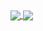 
<a href="https://github.com/ichejra?tab=repositories">
  <img align="center" src="https://github-readme-stats.vercel.app/api/top-langs/?username=ichejra&theme=algolia"/>
</a>

<a href="https://github.com/ichejra?tab=repositories">
 <img align="center" src="https://github-readme-stats.vercel.app/api?username=ichejra&line_height=40&show_icons=true&theme=algolia">
</a>
<!--
**ichejra/ichejra** is a ✨ _special_ ✨ repository because its `README.md` (this file) appears on your GitHub profile.

Here are some ideas to get you started:

- 🔭 I’m currently working on ...
- 🌱 I’m currently learning ...
- 👯 I’m looking to collaborate on ...
- 🤔 I’m looking for help with ...
- 💬 Ask me about ...
- 📫 How to reach me: ...
- 😄 Pronouns: ...
- ⚡ Fun fact: ...
-->
